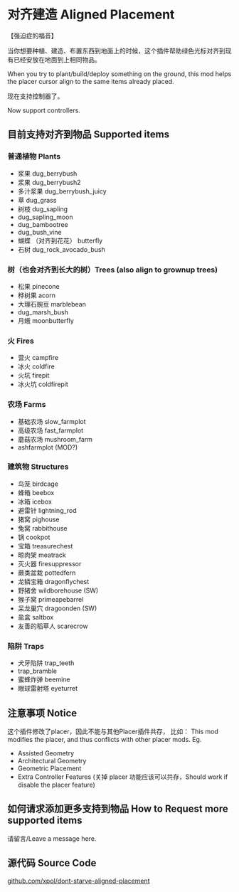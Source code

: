 # 对齐建造 Aligned Placement

【强迫症的福音】

当你想要种植、建造、布置东西到地面上的时候，这个插件帮助绿色光标对齐到现有已经安放在地面到上相同物品。

When you try to plant/build/deploy something on the ground, this mod helps the placer cursor align to the same items already placed.

现在支持控制器了。

Now support controllers.

## 目前支持对齐到物品 Supported items

### 普通植物 Plants

- 浆果 dug_berrybush
- 浆果 dug_berrybush2
- 多汁浆果 dug_berrybush_juicy
- 草 dug_grass
- 树枝 dug_sapling
- dug_sapling_moon
- dug_bambootree
- dug_bush_vine
- 蝴蝶 （对齐到花花） butterfly
- 石树 dug_rock_avocado_bush

### 树（也会对齐到长大的树）Trees (also align to grownup trees)

- 松果 pinecone
- 桦树果 acorn
- 大理石豌豆 marblebean
- dug_marsh_bush
- 月蛾 moonbutterfly

### 火 Fires

- 营火 campfire
- 冰火 coldfire
- 火坑 firepit
- 冰火坑 coldfirepit

### 农场 Farms

- 基础农场 slow_farmplot
- 高级农场 fast_farmplot
- 蘑菇农场 mushroom_farm
- ashfarmplot (MOD?)

### 建筑物 Structures

- 鸟笼 birdcage
- 蜂箱 beebox
- 冰箱 icebox
- 避雷针 lightning_rod
- 猪窝 pighouse
- 兔窝 rabbithouse
- 锅 cookpot
- 宝箱 treasurechest
- 晾肉架 meatrack
- 灭火器 firesuppressor
- 蕨类盆栽 pottedfern
- 龙鳞宝箱 dragonflychest
- 野猪舍 wildborehouse (SW)
- 猴子窝 primeapebarrel
- 呆龙巢穴 dragoonden (SW)
- 盐盒 saltbox
- 友善的稻草人 scarecrow

### 陷阱 Traps

- 犬牙陷阱 trap_teeth
- trap_bramble
- 蜜蜂炸弹 beemine
- 眼球雷射塔 eyeturret

## 注意事项 Notice

这个插件修改了placer，因此不能与其他Placer插件共存， 比如：
This mod modifies the placer, and thus conflicts with other placer mods. Eg.

- Assisted Geometry
- Architectural Geometry
- Geometric Placement
- Extra Controller Features (关掉 placer 功能应该可以共存，Should work if disable the placer feature)

## 如何请求添加更多支持到物品 How to Request more supported items

请留言/Leave a message here.

## 源代码 Source Code

[github.com/xpol/dont-starve-aligned-placement](https://github.com/xpol/dont-starve-aligned-placement)
